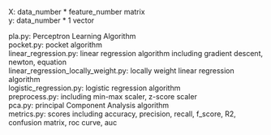 X: data_number * feature_number matrix<br>
y: data_number * 1 vector<br>

pla.py: Perceptron Learning Algorithm<br>
pocket.py: pocket algorithm<br>
linear_regression.py: linear regression algorithm including gradient descent, newton, equation<br>
linear_regression_locally_weight.py: locally weight linear regression algorithm<br>
logistic_regression.py: logistic regression algorithm<br>
preprocess.py: including min-max scaler, z-score scaler<br>
pca.py: principal Component Analysis algorithm<br>
metrics.py: scores including accuracy, precision, recall, f_score, R2, confusion matrix, roc curve, auc
